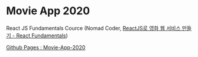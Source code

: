 # Movie App 2020

React JS Fundamentals Cource (Nomad Coder, [ReactJS로 영화 웹 서비스 만들기 - React Fundamentals](https://nomadcoders.co/react-fundamentals))

[Github Pages : Movie-App-2020](https://sungalex.github.io/movie-app-2020/)
